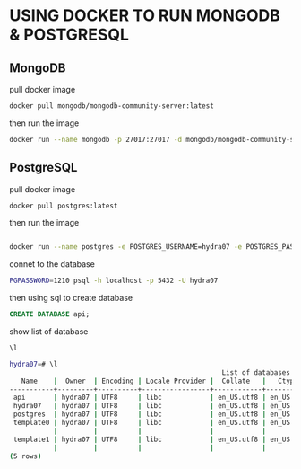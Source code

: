 # USING DOCKER TO RUN MONGODB & POSTGRESQL

## MongoDB

pull docker image

```bash
docker pull mongodb/mongodb-community-server:latest
```

then run the image

```bash
docker run --name mongodb -p 27017:27017 -d mongodb/mongodb-community-server:latest
```

## PostgreSQL

pull docker image

```bash
docker pull postgres:latest
```

then run the image

```bash

docker run --name postgres -e POSTGRES_USERNAME=hydra07 -e POSTGRES_PASSWORD=1210 -p 5432:5432 -d postgres:latest
```

connet to the database

```bash
PGPASSWORD=1210 psql -h localhost -p 5432 -U hydra07
```

then using sql to create database

```sql
CREATE DATABASE api;
```

show list of database

```sql
\l
```

```bash
hydra07=# \l
                                                     List of databases
   Name    |  Owner  | Encoding | Locale Provider |  Collate   |   Ctype    | ICU Locale | ICU Rules |  Access privileges
-----------+---------+----------+-----------------+------------+------------+------------+-----------+---------------------
 api       | hydra07 | UTF8     | libc            | en_US.utf8 | en_US.utf8 |            |           |
 hydra07   | hydra07 | UTF8     | libc            | en_US.utf8 | en_US.utf8 |            |           |
 postgres  | hydra07 | UTF8     | libc            | en_US.utf8 | en_US.utf8 |            |           |
 template0 | hydra07 | UTF8     | libc            | en_US.utf8 | en_US.utf8 |            |           | =c/hydra07         +
           |         |          |                 |            |            |            |           | hydra07=CTc/hydra07
 template1 | hydra07 | UTF8     | libc            | en_US.utf8 | en_US.utf8 |            |           | =c/hydra07         +
           |         |          |                 |            |            |            |           | hydra07=CTc/hydra07
(5 rows)
```
